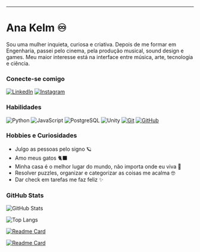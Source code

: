 
---

# Ana Kelm ♾️ 
Sou uma mulher inquieta, curiosa e criativa. Depois de me formar em Engenharia, passei pelo cinema, pela produção musical, sound design e games. Meu maior interesse está na interface entre música, arte, tecnologia e ciência.
### Conecte-se comigo

[![LinkedIn](https://img.shields.io/badge/-LinkedIn-E60177?style=for-the-badge&logo=linkedin&logoColor=17CEE6)](https://www.linkedin.com/in/anapaulaksoares/)
[![Instagram](https://img.shields.io/badge/-Instagram-E60177?style=for-the-badge&logo=instagram&logoColor=17CEE6)](https://www.instagram.com/_ana.kelm/)

### Habilidades
![Python](https://img.shields.io/badge/Python-E60177?style=for-the-badge&logo=python&logoColor=17CEE6)
![JavaScript](https://img.shields.io/badge/JavaScript-E60177?style=for-the-badge&logo=javascript&logoColor=17CEE6)
![PostgreSQL](https://img.shields.io/badge/PostgreSQL-E60177?style=for-the-badge&logo=PostgreSQL&logoColor=17CEE6)
![Unity](https://img.shields.io/badge/Unity-E60177?style=for-the-badge&logo=Unity&logoColor=17CEE6)
[![Git](https://img.shields.io/badge/Git-E60177?style=for-the-badge&logo=git&logoColor=17CEE6)](https://git-scm.com/doc) 
[![GitHub](https://img.shields.io/badge/GitHub-E60177?style=for-the-badge&logo=github&logoColor=17CEE6)](https://docs.github.com/)

### Hobbies e Curiosidades
+ Julgo as pessoas pelo signo 🪐
+ Amo meus gatos 🐈‍⬛
+ Minha casa é o melhor lugar do mundo, não importa onde eu viva 🏡
+ Resolver puzzles, organizar e categorizar as coisas me acalma 🤓
+ Dar check em tarefas me faz feliz ✨ 


### GitHub Stats
![GitHub Stats](https://github-readme-stats.vercel.app/api?username=anapppp&theme=transparent&bg_color=000&border_color=30A3DC&show_icons=true&icon_color=30A3DC&title_color=EA469B&text_color=FFF)

![Top Langs](https://github-readme-stats-git-masterrstaa-rickstaa.vercel.app/api/top-langs/?username=anapppp&layout=compact&bg_color=000&border_color=30A3DC&title_color=EA469B&text_color=FFF)

[![Readme Card](https://github-readme-stats.vercel.app/api/pin/?username=anapppp&repo=material-de-estudos-js-backend&layout=compact&bg_color=000&border_color=30A3DC&title_color=EA469B&text_color=FFF)](https://github.com/anapppp/material-de-estudos-js-backend)

[![Readme Card](https://github-readme-stats.vercel.app/api/pin/?username=anapppp&repo=material-de-estudo-python-data-science&layout=compact&bg_color=000&border_color=30A3DC&title_color=EA469B&text_color=FFF)](https://github.com/anapppp/material-de-estudo-python-data-science)
